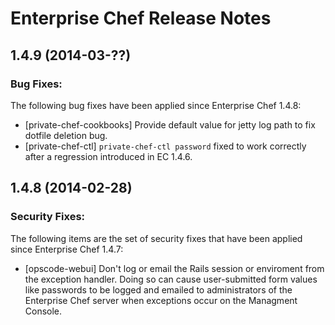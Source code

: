 # Enterprise Chef Release Notes

## 1.4.9 (2014-03-??)

### Bug Fixes:

The following bug fixes have been applied since Enterprise Chef 1.4.8:

* [private-chef-cookbooks] Provide default value for jetty log path to fix dotfile deletion bug.
* [private-chef-ctl] ``private-chef-ctl password`` fixed to work correctly after a regression introduced in EC 1.4.6.

## 1.4.8 (2014-02-28)

### Security Fixes:

The following items are the set of security fixes that have been applied since Enterprise Chef 1.4.7:

* [opscode-webui] Don't log or email the Rails session or enviroment from the exception handler. Doing so can cause user-submitted form values like passwords to be logged and emailed to administrators of the Enterprise Chef server when exceptions occur on the Managment Console.
